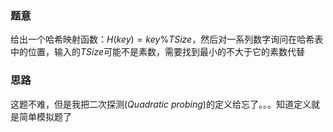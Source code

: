 ### 题意
给出一个哈希映射函数：$H(key) = key \% TSize$，然后对一系列数字询问在哈希表中的位置，输入的$TSize$可能不是素数，需要找到最小的不大于它的素数代替

### 思路
这题不难，但是我把二次探测$(Quadratic$ $probing)$的定义给忘了。。。知道定义就是简单模拟题了